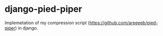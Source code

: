 # django-pied-piper

Implemetation of my compression script (https://github.com/areeeeb/pied-piper) in django.
